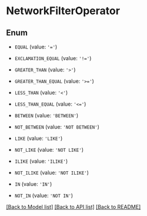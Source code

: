 # NetworkFilterOperator


## Enum

* `EQUAL` (value: `'='`)

* `EXCLAMATION_EQUAL` (value: `'!='`)

* `GREATER_THAN` (value: `'>'`)

* `GREATER_THAN_EQUAL` (value: `'>='`)

* `LESS_THAN` (value: `'<'`)

* `LESS_THAN_EQUAL` (value: `'<='`)

* `BETWEEN` (value: `'BETWEEN'`)

* `NOT_BETWEEN` (value: `'NOT BETWEEN'`)

* `LIKE` (value: `'LIKE'`)

* `NOT_LIKE` (value: `'NOT LIKE'`)

* `ILIKE` (value: `'ILIKE'`)

* `NOT_ILIKE` (value: `'NOT ILIKE'`)

* `IN` (value: `'IN'`)

* `NOT_IN` (value: `'NOT IN'`)

[[Back to Model list]](../README.md#documentation-for-models) [[Back to API list]](../README.md#documentation-for-api-endpoints) [[Back to README]](../README.md)


